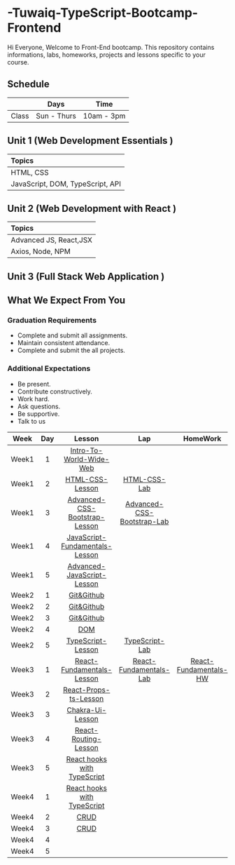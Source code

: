 # -Tuwaiq-TypeScript-Bootcamp-Frontend

Hi Everyone, Welcome to Front-End bootcamp. This repository contains informations, labs, homeworks, projects and lessons specific to your course.

## Schedule
|  | Days | Time |
| --- | ------------- | ------------- |
| Class | Sun - Thurs  | 10am - 3pm  |



## Unit 1 \(Web Development Essentials \)

| Topics |
| :--- |
| HTML, CSS |
| JavaScript, DOM, TypeScript, API |



## Unit 2 \(Web Development with React \)

| Topics |
| :--- |
| Advanced JS, React,JSX |
| Axios, Node, NPM|


## Unit 3 \(Full Stack Web Application \)



## What We Expect From You
### Graduation Requirements
* Complete and submit all assignments.
* Maintain consistent attendance.
* Complete and submit the all projects.
### Additional Expectations
* Be present.
* Contribute constructively.
* Work hard.
* Ask questions.
* Be supportive.
* Talk to us

| Week | Day | Lesson | Lap | HomeWork |
|:----:|:---:|:------:|:---:|:--------:|
| Week1| 1   |[Intro-To-World-Wide-Web](https://github.com/Tuwaiq-Academy-Training/Intro-To-World-Wide-Web/blob/main/README.md)|[]()|[]()
| Week1| 2   |[HTML-CSS-Lesson](https://github.com/Tuwaiq-Academy-Training/HTML-CSS-Lesson)|[HTML-CSS-Lab](https://github.com/Tuwaiq-Academy-Training/HTML-CSS-Leb)|[]()
| Week1| 3   |[Advanced-CSS-Bootstrap-Lesson](https://github.com/Tuwaiq-Academy-Training/Advanced-CSS-Bootstrap-Lesson)|[Advanced-CSS-Bootstrap-Lab](https://github.com/Tuwaiq-Academy-Training/Advanced-CSS_Bootstrap-Lab/blob/main/README.md)|[]()
| Week1| 4   |[JavaScript-Fundamentals-Lesson](https://github.com/Tuwaiq-Academy-Training/JavaScript-Fundamentals-Lesson)|[]()|[]()
| Week1| 5   |[Advanced-JavaScript-Lesson](https://github.com/Tuwaiq-Academy-Training/Advanced-JavaScript-Lesson)|[]() | []()
| Week2| 1   |[Git&Github]()|[]()|[]()
| Week2| 2   |[Git&Github]()|[]()|[]()
| Week2| 3   |[Git&Github]()|[]()|[]()
| Week2| 4   |[DOM](https://github.com/Tuwaiq-Academy-Training/Advanced-JavaScript-Lesson)|[]()|[]()
| Week2| 5   |[TypeScript-Lesson](https://github.com/Tuwaiq-Academy-Training/TypeScript-Lesson/blob/main/README.md)|[TypeScript-Lab](https://github.com/Tuwaiq-Academy-Training/TypeScript-Lab)|[]()
| Week3| 1   |[React-Fundamentals-Lesson](https://github.com/Tuwaiq-JavaScript/React-Fundamentals-Lesson)|[React-Fundamentals-Lab](https://github.com/Tuwaiq-JavaScript/React-Fundamentals-Lab)|[React-Fundamentals-HW](https://github.com/Tuwaiq-JavaScript/React-Fundamentals-HW)
| Week3| 2   |[React-Props-ts-Lesson](https://github.com/Tuwaiq-Academy-Training/React-Props-ts-Lesson/blob/main/README.md)|[]()|[]()
| Week3| 3   |[Chakra-Ui-Lesson](https://github.com/Tuwaiq-Academy-Training/Chakra-ui-Lesson) |[]()|[]()
| Week3| 4   |[React-Routing-Lesson](https://github.com/Tuwaiq-Academy-Training/React-Styling-Routing-Lesson) |[]() |[]()
| Week3| 5   |[React hooks with TypeScript](https://github.com/Tuwaiq-Academy-Training/React-hooks-with-TypeScript/blob/main/README.md)|[ ]() |[]()
| Week4| 1   |[React hooks with TypeScript](https://github.com/Tuwaiq-Academy-Training/React-hooks-with-TypeScript/blob/main/README.md)  |[]()  |[]()
| Week4| 2   |[CRUD](https://github.com/Tuwaiq-Academy-Training/APY-Lesson-TypeScript/blob/main/README.md)  |[]()  |[]()
| Week4| 3   |[CRUD]()|[]() |[]()
| Week4| 4   |[]() |[]() |[]()
| Week4| 5   |[]()  |[]()  |[]()

